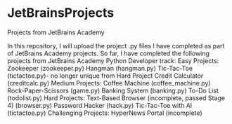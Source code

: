 # JetBrainsProjects
Projects from JetBrains Academy

In this repository, I will upload the project .py files I have completed as part of JetBrains Academy projects. So far, I have completed the following projects from JetBrains Academy Python Developer track:
Easy Projects:
  Zookeeper (zookeeper.py)
  Hangman (hangman.py)
  Tic-Tac-Toe (tictactoe.py)- no longer unique from Hard Project
  Credit Calculator (creditcalc.py)
Medium Projects:
  Coffee Machine (coffee_machine.py)
  Rock-Paper-Scissors (game.py)
  Banking System (banking.py)
  To-Do List (todolist.py)
Hard Projects:
  Text-Based Browser (incomplete, passed Stage 4) (browser.py)
  Password Hacker (hack.py)
  Tic-Tac-Toe with AI (tictactoe.py)
Challenging Projects:
  HyperNews Portal (incomplete)
